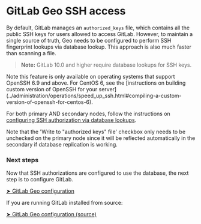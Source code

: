 # GitLab Geo SSH access

By default, GitLab manages an `authorized_keys` file, which contains all the
public SSH keys for users allowed to access GitLab. However, to maintain a
single source of truth, Geo needs to be configured to perform SSH fingerprint
lookups via database lookup. This approach is also much faster than scanning a
file.

>**Note:**
GitLab 10.0 and higher require database lookups for SSH keys.

Note this feature is only available on operating systems that support OpenSSH
6.9 and above. For CentOS 6, see the [instructions on building custom
version of OpenSSH for your server]
(../administration/operations/speed_up_ssh.html#compiling-a-custom-version-of-openssh-for-centos-6).

For both primary AND secondary nodes, follow the instructions on [configuring
SSH authorization via database
lookups](../administration/operations/speed_up_ssh.html).

Note that the 'Write to "authorized keys" file' checkbox only needs
to be unchecked on the primary node since it will be reflected automatically
in the secondary if database replication is working.

### Next steps

Now that SSH authorizations are configured to use the database, the next step
is to configure GitLab.

[➤ GitLab Geo configuration](configuration.md)

If you are running GitLab installed from source:

[➤ GitLab Geo configuration (source)](configuration_source.md)
